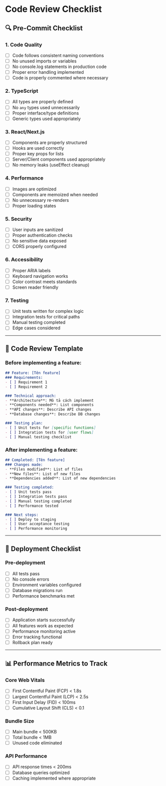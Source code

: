 # Code Review Checklist

## 🔍 Pre-Commit Checklist

### 1. Code Quality
- [ ] Code follows consistent naming conventions
- [ ] No unused imports or variables
- [ ] No console.log statements in production code
- [ ] Proper error handling implemented
- [ ] Code is properly commented where necessary

### 2. TypeScript
- [ ] All types are properly defined
- [ ] No `any` types used unnecessarily
- [ ] Proper interface/type definitions
- [ ] Generic types used appropriately

### 3. React/Next.js
- [ ] Components are properly structured
- [ ] Hooks are used correctly
- [ ] Proper key props for lists
- [ ] Server/Client components used appropriately
- [ ] No memory leaks (useEffect cleanup)

### 4. Performance
- [ ] Images are optimized
- [ ] Components are memoized when needed
- [ ] No unnecessary re-renders
- [ ] Proper loading states

### 5. Security
- [ ] User inputs are sanitized
- [ ] Proper authentication checks
- [ ] No sensitive data exposed
- [ ] CORS properly configured

### 6. Accessibility
- [ ] Proper ARIA labels
- [ ] Keyboard navigation works
- [ ] Color contrast meets standards
- [ ] Screen reader friendly

### 7. Testing
- [ ] Unit tests written for complex logic
- [ ] Integration tests for critical paths
- [ ] Manual testing completed
- [ ] Edge cases considered

---

## 📝 Code Review Template

### Before implementing a feature:
```markdown
## Feature: [Tên feature]
### Requirements:
- [ ] Requirement 1
- [ ] Requirement 2

### Technical approach:
- **Architecture**: Mô tả cách implement
- **Components needed**: List components
- **API changes**: Describe API changes
- **Database changes**: Describe DB changes

### Testing plan:
- [ ] Unit tests for [specific functions]
- [ ] Integration tests for [user flows]
- [ ] Manual testing checklist
```

### After implementing a feature:
```markdown
## Completed: [Tên feature]
### Changes made:
- **Files modified**: List of files
- **New files**: List of new files
- **Dependencies added**: List of new dependencies

### Testing completed:
- [ ] Unit tests pass
- [ ] Integration tests pass
- [ ] Manual testing completed
- [ ] Performance tested

### Next steps:
- [ ] Deploy to staging
- [ ] User acceptance testing
- [ ] Performance monitoring
```

---

## 🚀 Deployment Checklist

### Pre-deployment
- [ ] All tests pass
- [ ] No console errors
- [ ] Environment variables configured
- [ ] Database migrations run
- [ ] Performance benchmarks met

### Post-deployment
- [ ] Application starts successfully
- [ ] All features work as expected
- [ ] Performance monitoring active
- [ ] Error tracking functional
- [ ] Rollback plan ready

---

## 📊 Performance Metrics to Track

### Core Web Vitals
- [ ] First Contentful Paint (FCP) < 1.8s
- [ ] Largest Contentful Paint (LCP) < 2.5s
- [ ] First Input Delay (FID) < 100ms
- [ ] Cumulative Layout Shift (CLS) < 0.1

### Bundle Size
- [ ] Main bundle < 500KB
- [ ] Total bundle < 1MB
- [ ] Unused code eliminated

### API Performance
- [ ] API response times < 200ms
- [ ] Database queries optimized
- [ ] Caching implemented where appropriate
